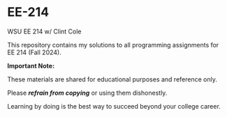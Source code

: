 # EE-214
WSU EE 214 w/ Clint Cole

This repository contains my solutions to all programming assignments for EE 214 (Fall 2024).

**Important Note:**  

These materials are shared for educational purposes and reference only.  

Please _**refrain from copying**_ or using them dishonestly.  

Learning by doing is the best way to succeed beyond your college career.
